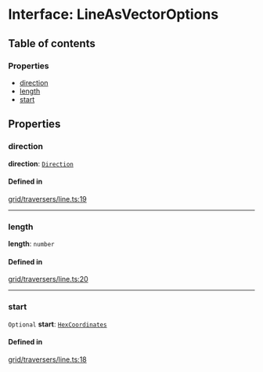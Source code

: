 # Interface: LineAsVectorOptions

## Table of contents

### Properties

- [direction](LineAsVectorOptions.md#direction)
- [length](LineAsVectorOptions.md#length)
- [start](LineAsVectorOptions.md#start)

## Properties

### <a id="direction" name="direction"></a> direction

 **direction**: [`Direction`](../enums/Direction.md)

#### Defined in

[grid/traversers/line.ts:19](https://github.com/flauwekeul/honeycomb/blob/next/src/grid/traversers/line.ts#L19)

___

### <a id="length" name="length"></a> length

 **length**: `number`

#### Defined in

[grid/traversers/line.ts:20](https://github.com/flauwekeul/honeycomb/blob/next/src/grid/traversers/line.ts#L20)

___

### <a id="start" name="start"></a> start

 `Optional` **start**: [`HexCoordinates`](../index.md#HexCoordinates)

#### Defined in

[grid/traversers/line.ts:18](https://github.com/flauwekeul/honeycomb/blob/next/src/grid/traversers/line.ts#L18)
